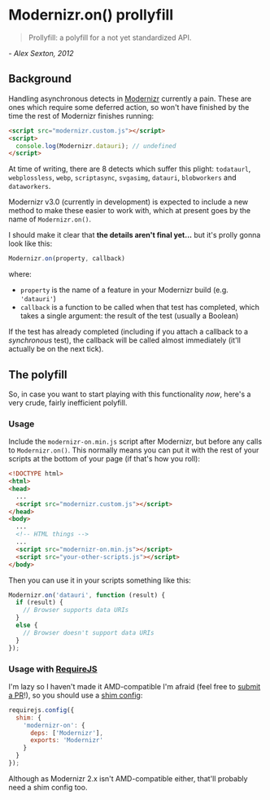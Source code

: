 # Modernizr.on() prollyfill

> Prollyfill: a polyfill for a not yet standardized API.

*- Alex Sexton, 2012*

## Background

Handling asynchronous detects in [Modernizr](http://modernizr.com) currently a pain. These are ones which require some deferred action, so won't have finished by the time the rest of Modernizr finishes running:

```html
<script src="modernizr.custom.js"></script>
<script>
  console.log(Modernizr.datauri); // undefined
</script>
```

At time of writing, there are 8 detects which suffer this plight: `todataurl`, `webplossless`, `webp`, `scriptasync`, `svgasimg`, `datauri`, `blobworkers` and `dataworkers`.

Modernizr v3.0 (currently in development) is expected to include a new method to make these easier to work with, which at present goes by the name of `Modernizr.on()`.

I should make it clear that **the details aren't final yet...** but it's prolly gonna look like this:

```javascript
Modernizr.on(property, callback)
```

where:

* `property` is the name of a feature in your Modernizr build (e.g. `'datauri'`)
* `callback` is a function to be called when that test has completed, which takes a single argument: the result of the test (usually a Boolean)

If the test has already completed (including if you attach a callback to a *synchronous* test), the callback will be called almost immediately (it'll actually be on the next tick).

## The polyfill

So, in case you want to start playing with this functionality *now*, here's a very crude, fairly inefficient polyfill.

### Usage

Include the `modernizr-on.min.js` script after Modernizr, but before any calls to `Modernizr.on()`. This normally means you can put it with the rest of your scripts at the bottom of your page (if that's how you roll):

```html
<!DOCTYPE html>
<html>
<head>
  ...
  <script src="modernizr.custom.js"></script>
</head>
<body>
  ...
  <!-- HTML things -->
  ...
  <script src="modernizr-on.min.js"></script>
  <script src="your-other-scripts.js"></script>
</body>
```

Then you can use it in your scripts something like this:

```javascript
Modernizr.on('datauri', function (result) {
  if (result) {
    // Browser supports data URIs
  }
  else {
    // Browser doesn't support data URIs
  }
});
```

### Usage with [RequireJS](http://requirejs.org/)

I'm lazy so I haven't made it AMD-compatible I'm afraid (feel free to [submit a PR](https://github.com/stucox/modernizr-on/pulls)!), so you should use a [shim config](http://requirejs.org/docs/api.html#config-shim):

```javascript
requirejs.config({
  shim: {
    'modernizr-on': {
      deps: ['Modernizr'],
      exports: 'Modernizr'
    }
  }
});
```

Although as Modernizr 2.x isn't AMD-compatible either, that'll probably need a shim config too.
